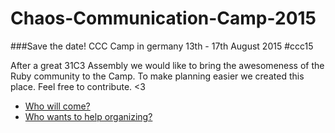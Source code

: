 # Chaos-Communication-Camp-2015
###Save the date! CCC Camp in germany 13th - 17th August 2015 #ccc15

After a great 31C3 Assembly we would like to bring the awesomeness of the Ruby community to the Camp.
To make planning easier we created this place. Feel free to contribute. <3

* [Who will come?](https://github.com/rubytown/Chaos-Communication-Camp-2015/issues/1)
* [Who wants to help organizing?](https://github.com/rubytown/Chaos-Communication-Camp-2015/issues/2)
